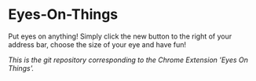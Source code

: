 # Eyes-On-Things

Put eyes on anything! Simply click the new button to the right of your address bar, choose the size of your eye and have fun!


_This is the git repository corresponding to the Chrome Extension 'Eyes On Things'._
